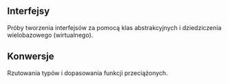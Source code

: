 ## Interfejsy

Próby tworzenia interfejsów za pomocą klas abstrakcyjnych i dziedziczenia wielobazowego (wirtualnego).

## Konwersje

Rzutowania typów i dopasowania funkcji przeciążonych.